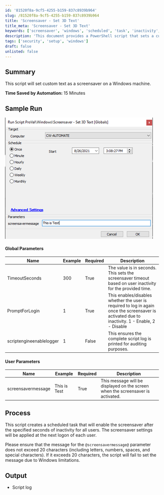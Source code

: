 ```yaml
---
id: '81520f8a-9cf5-4255-b159-837c8939b964'
slug: /81520f8a-9cf5-4255-b159-837c8939b964
title: 'Screensaver - Set 3D Text'
title_meta: 'Screensaver - Set 3D Text'
keywords: ['screensaver', 'windows', 'scheduled', 'task', 'inactivity', 'logon', 'message']
description: 'This document provides a PowerShell script that sets a custom text as a screensaver on a Windows machine, including parameters for timeout and login prompts. It details the process of creating a scheduled task to apply the screensaver settings at the next user logon.'
tags: ['security', 'setup', 'windows']
draft: false
unlisted: false
---
```


## Summary

This script will set custom text as a screensaver on a Windows machine.

**Time Saved by Automation:** 15 Minutes

## Sample Run

![Sample Run](../../../static/img/docs/81520f8a-9cf5-4255-b159-837c8939b964/image_1.png)

#### Global Parameters

| Name                      | Example | Required | Description                                                                                                         |
|---------------------------|---------|----------|---------------------------------------------------------------------------------------------------------------------|
| TimeoutSeconds            | 300     | True     | The value is in seconds. This sets the screensaver timeout based on user inactivity for the provided time.        |
| PromptForLogin            | 1       | True     | This enables/disables whether the user is required to log in again once the screensaver is activated due to inactivity. 1 - Enable, 2 - Disable |
| scriptengineenablelogger   | 1       | False    | This ensures the complete script log is printed for auditing purposes.                                             |

#### User Parameters

| Name               | Example      | Required | Description                                             |
|--------------------|--------------|----------|---------------------------------------------------------|
| screensavermessage | This is Test | True     | This message will be displayed on the screen when the screensaver is activated. |

## Process

This script creates a scheduled task that will enable the screensaver after the specified seconds of inactivity for all users. The screensaver settings will be applied at the next logon of each user.

Please ensure that the message for the `@screensavermessage@` parameter does not exceed 20 characters (including letters, numbers, spaces, and special characters). If it exceeds 20 characters, the script will fail to set the message due to Windows limitations.

## Output

- Script log

